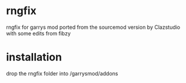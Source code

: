 # rngfix
rngfix for garrys mod ported from the sourcemod version by Clazstudio with some edits from fibzy

# installation

drop the rngfix folder into /garrysmod/addons
